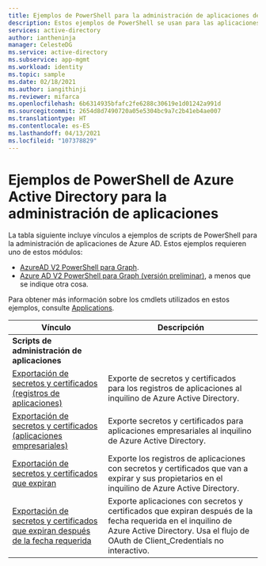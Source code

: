 ```yaml
---
title: Ejemplos de PowerShell para la administración de aplicaciones de Azure Active Directory
description: Estos ejemplos de PowerShell se usan para las aplicaciones que administra en el inquilino de Azure Active Directory. Puede usar estos scripts de ejemplo para buscar información de expiración sobre secretos y certificados.
services: active-directory
author: iantheninja
manager: CelesteDG
ms.service: active-directory
ms.subservice: app-mgmt
ms.workload: identity
ms.topic: sample
ms.date: 02/18/2021
ms.author: iangithinji
ms.reviewer: mifarca
ms.openlocfilehash: 6b6314935bfafc2fe6288c30619e1d01242a991d
ms.sourcegitcommit: 2654d8d7490720a05e5304bc9a7c2b41eb4ae007
ms.translationtype: HT
ms.contentlocale: es-ES
ms.lasthandoff: 04/13/2021
ms.locfileid: "107378829"
---
```

# <a name="azure-active-directory-powershell-examples-for-application-management"></a>Ejemplos de PowerShell de Azure Active Directory para la administración de aplicaciones

La tabla siguiente incluye vínculos a ejemplos de scripts de PowerShell para la administración de aplicaciones de Azure AD. Estos ejemplos requieren uno de estos módulos:
- [AzureAD V2 PowerShell para Graph](/powershell/azure/active-directory/install-adv2).
- [Azure AD V2 PowerShell para Graph (versión preliminar)](/powershell/azure/active-directory/install-adv2?view=azureadps-2.0-preview&preserve-view=true), a menos que se indique otra cosa.

Para obtener más información sobre los cmdlets utilizados en estos ejemplos, consulte [Applications](/powershell/module/azuread/#applications).

| Vínculo | Descripción |
|---|---|
|**Scripts de administración de aplicaciones**||
| [Exportación de secretos y certificados (registros de aplicaciones)](scripts/powershell-export-all-app-registrations-secrets-and-certs.md) | Exporte de secretos y certificados para los registros de aplicaciones al inquilino de Azure Active Directory. |
| [Exportación de secretos y certificados (aplicaciones empresariales)](scripts/powershell-export-all-enterprise-apps-secrets-and-certs.md) | Exporte secretos y certificados para aplicaciones empresariales al inquilino de Azure Active Directory. |
| [Exportación de secretos y certificados que expiran](scripts/powershell-export-apps-with-expriring-secrets.md) | Exporte los registros de aplicaciones con secretos y certificados que van a expirar y sus propietarios en el inquilino de Azure Active Directory. |
| [Exportación de secretos y certificados que expiran después de la fecha requerida](scripts/powershell-export-apps-with-secrets-beyond-required.md) | Exporte aplicaciones con secretos y certificados que expiran después de la fecha requerida en el inquilino de Azure Active Directory. Usa el flujo de OAuth de Client_Credentials no interactivo. |
